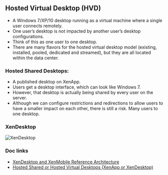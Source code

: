 ## Hosted Virtual Desktop (HVD)
- A Windows 7/XP/10 desktop running as a virtual machine where a single user connects remotely. 
- One user’s desktop is not impacted by another user’s desktop configurations. 
- Think of this as one user to one desktop. 
- There are many flavors for the hosted virtual desktop model (existing, installed, pooled, dedicated and streamed), but they are all located within the data center.


### Hosted Shared Desktops: 
- A published desktop on XenApp. 
- Users get a desktop interface, which can look like Windows 7. 
- However, that desktop is actually being shared by every user on the server. 
- Although we can configure restrictions and redirections to allow users to have a smaller impact on each other, there is still a risk. Many users to one desktop.


### XenDesktop
![XenDesktop](img/xenDesktop.jpeg)

### Doc links
- [XenDesktop and XenMobile Reference Architecture](https://www.citrix.com/content/dam/citrix/en_us/documents/oth/xendesktop-and-xenmobile-reference-architecture.pdf)
- [Hosted Shared or Hosted Virtual Desktops (XenApp or XenDesktop) ](https://www.citrix.com/blogs/2011/02/04/hosted-shared-or-hosted-virtual-desktops-xenapp-or-xendesktop/)
